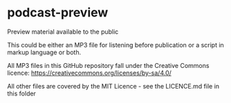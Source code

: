 # podcast-preview
Preview material available to the public

This could be either an MP3 file for listening before publication or a script in markup language or both.

All MP3 files in this GitHub repository fall under the  Creative Commons licence: https://creativecommons.org/licenses/by-sa/4.0/

All other files are covered by the MIT Licence - see the LICENCE.md file in this folder
